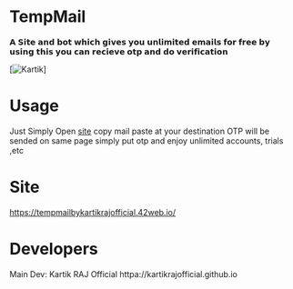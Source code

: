 #  TempMail

𝗔 𝗦𝗶𝘁𝗲 𝗮𝗻𝗱 𝗯𝗼𝘁 𝘄𝗵𝗶𝗰𝗵 𝗴𝗶𝘃𝗲𝘀 𝘆𝗼𝘂 𝘂𝗻𝗹𝗶𝗺𝗶𝘁𝗲𝗱 𝗲𝗺𝗮𝗶𝗹𝘀 𝗳𝗼𝗿 𝗳𝗿𝗲𝗲 𝗯𝘆 𝘂𝘀𝗶𝗻𝗴 𝘁𝗵𝗶𝘀 𝘆𝗼𝘂 𝗰𝗮𝗻 𝗿𝗲𝗰𝗶𝗲𝘃𝗲 𝗼𝘁𝗽 𝗮𝗻𝗱 𝗱𝗼 𝘃𝗲𝗿𝗶𝗳𝗶𝗰𝗮𝘁𝗶𝗼𝗻

[![Kartik](https://graph.org/file/b35b395452b11f75e1b22.jpg)]


# Usage

Just Simply Open [site](https://tempmailbykartikrajofficial.42web.io/) copy mail paste at your destination OTP will be sended 
on same page simply put otp and enjoy unlimited accounts, trials ,etc

# Site

https://tempmailbykartikrajofficial.42web.io/


# Developers
Main Dev: Kartik RAJ Official
          httpa://kartikrajofficial.github.io

